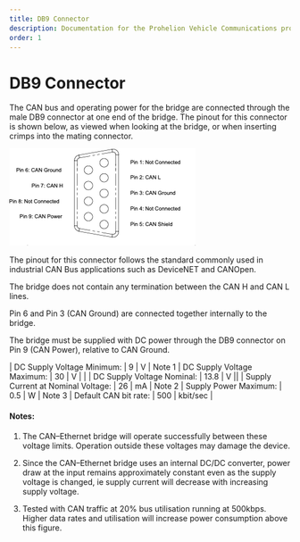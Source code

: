 ```yaml
---
title: DB9 Connector
description: Documentation for the Prohelion Vehicle Communications protocol
order: 1
---
```


# DB9 Connector

The CAN bus and operating power for the bridge are connected through the male DB9 connector at one end of the bridge.  The pinout for this connector is shown below, as viewed when looking at the bridge, or when inserting crimps into the mating connector.

![DB9 Connector Diagram](images/DB9_Connector.png)

The pinout for this connector follows the standard commonly used in industrial CAN Bus applications such as DeviceNET and CANOpen.

The bridge does not contain any termination between the CAN H and CAN L lines.
  
Pin 6 and Pin 3 (CAN Ground) are connected together internally to the bridge.

The bridge must be supplied with DC power through the DB9 connector on Pin 9 (CAN Power), relative to CAN Ground.  

| DC Supply Voltage Minimum: | 9 | V | Note 1
| DC Supply Voltage Maximum: | 30 | V | |
| DC Supply Voltage Nominal: | 13.8 | V ||
| Supply Current at Nominal Voltage: | 26 | mA | Note 2
| Supply Power Maximum: | 0.5 | W | Note 3
| Default CAN bit rate:	| 500 | kbit/sec | 

#### Notes:

1)  The CAN–Ethernet bridge will operate successfully between these voltage limits.  Operation outside these voltages may damage the device.

2)  Since the CAN–Ethernet bridge uses an internal DC/DC converter, power draw at the input remains approximately constant even as the supply voltage is changed, ie supply current will decrease with increasing supply voltage.

3) Tested with CAN traffic at 20% bus utilisation running at 500kbps.  Higher data rates and utilisation will increase power consumption above this figure.




